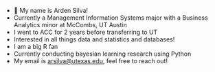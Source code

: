 - 👋 My name is Arden Silva!
- Currently a Management Information Systems major with a Business Analytics minor at McCombs, UT Austin
- I went to ACC for 2 years before transferring to UT
- Interested in all things data and statistics and databases!
- I am a big R fan
- Currently conducting bayesian learning research using Python
- My email is arsilva@utexas.edu, feel free to reach out!
